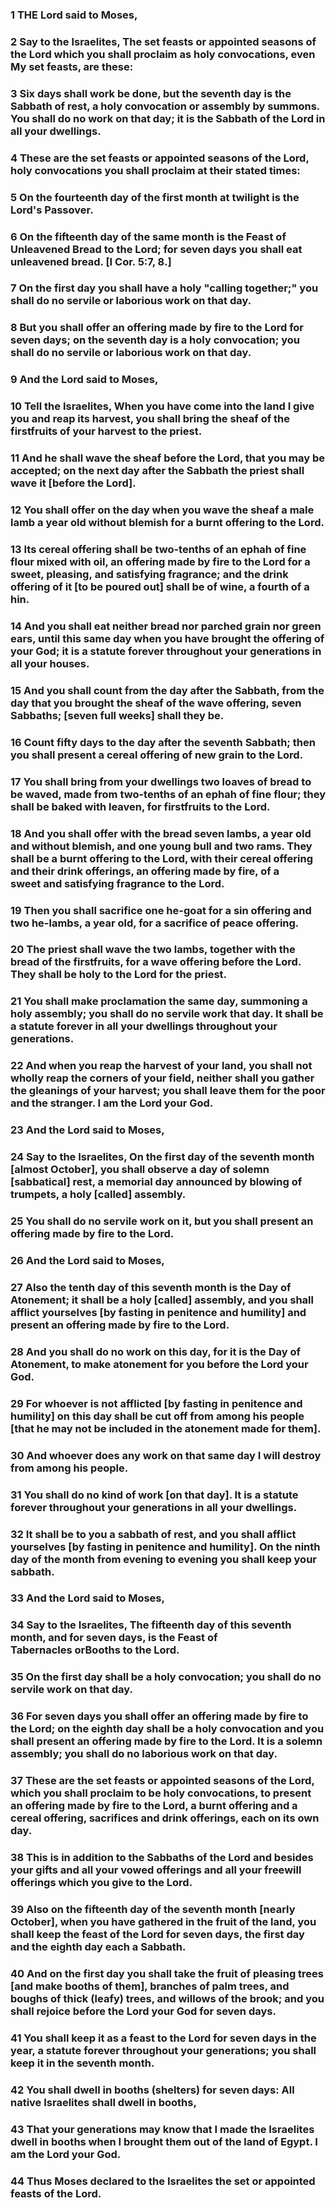 ### 1 THE Lord said to Moses,

### 2 Say to the Israelites, The set feasts or appointed seasons of the Lord which you shall proclaim as holy convocations, even My set feasts, are these:

### 3 Six days shall work be done, but the seventh day is the Sabbath of rest, a holy convocation or assembly by summons. You shall do no work on that day; it is the Sabbath of the Lord in all your dwellings.

### 4 These are the set feasts or appointed seasons of the Lord, holy convocations you shall proclaim at their stated times:

### 5 On the fourteenth day of the first month at twilight is the Lord's Passover.

### 6 On the fifteenth day of the same month is the Feast of Unleavened Bread to the Lord; for seven days you shall eat unleavened bread. [I Cor. 5:7, 8.]

### 7 On the first day you shall have a holy "calling together;" you shall do no servile or laborious work on that day.

### 8 But you shall offer an offering made by fire to the Lord for seven days; on the seventh day is a holy convocation; you shall do no servile or laborious work on that day.

### 9 And the Lord said to Moses,

### 10 Tell the Israelites, When you have come into the land I give you and reap its harvest, you shall bring the sheaf of the firstfruits of your harvest to the priest.

### 11 And he shall wave the sheaf before the Lord, that you may be accepted; on the next day after the Sabbath the priest shall wave it [before the Lord].

### 12 You shall offer on the day when you wave the sheaf a male lamb a year old without blemish for a burnt offering to the Lord.

### 13 Its cereal offering shall be two-tenths of an ephah of fine flour mixed with oil, an offering made by fire to the Lord for a sweet, pleasing, and satisfying fragrance; and the drink offering of it [to be poured out] shall be of wine, a fourth of a hin.

### 14 And you shall eat neither bread nor parched grain nor green ears, until this same day when you have brought the offering of your God; it is a statute forever throughout your generations in all your houses.

### 15 And you shall count from the day after the Sabbath, from the day that you brought the sheaf of the wave offering, seven Sabbaths; [seven full weeks] shall they be.

### 16 Count fifty days to the day after the seventh Sabbath; then you shall present a cereal offering of new grain to the Lord.

### 17 You shall bring from your dwellings two loaves of bread to be waved, made from two-tenths of an ephah of fine flour; they shall be baked with leaven, for firstfruits to the Lord.

### 18 And you shall offer with the bread seven lambs, a year old and without blemish, and one young bull and two rams. They shall be a burnt offering to the Lord, with their cereal offering and their drink offerings, an offering made by fire, of a sweet and satisfying fragrance to the Lord.

### 19 Then you shall sacrifice one he-goat for a sin offering and two he-lambs, a year old, for a sacrifice of peace offering.

### 20 The priest shall wave the two lambs, together with the bread of the firstfruits, for a wave offering before the Lord. They shall be holy to the Lord for the priest.

### 21 You shall make proclamation the same day, summoning a holy assembly; you shall do no servile work that day. It shall be a statute forever in all your dwellings throughout your generations.

### 22 And when you reap the harvest of your land, you shall not wholly reap the corners of your field, neither shall you gather the gleanings of your harvest; you shall leave them for the poor and the stranger. I am the Lord your God.

### 23 And the Lord said to Moses,

### 24 Say to the Israelites, On the first day of the seventh month [almost October], you shall observe a day of solemn [sabbatical] rest, a memorial day announced by blowing of trumpets, a holy [called] assembly.

### 25 You shall do no servile work on it, but you shall present an offering made by fire to the Lord.

### 26 And the Lord said to Moses,

### 27 Also the tenth day of this seventh month is the Day of Atonement; it shall be a holy [called] assembly, and you shall afflict yourselves [by fasting in penitence and humility] and present an offering made by fire to the Lord.

### 28 And you shall do no work on this day, for it is the Day of Atonement, to make atonement for you before the Lord your God.

### 29 For whoever is not afflicted [by fasting in penitence and humility] on this day shall be cut off from among his people [that he may not be included in the atonement made for them].

### 30 And whoever does any work on that same day I will destroy from among his people.

### 31 You shall do no kind of work [on that day]. It is a statute forever throughout your generations in all your dwellings.

### 32 It shall be to you a sabbath of rest, and you shall afflict yourselves [by fasting in penitence and humility]. On the ninth day of the month from evening to evening you shall keep your sabbath.

### 33 And the Lord said to Moses,

### 34 Say to the Israelites, The fifteenth day of this seventh month, and for seven days, is the Feast of Tabernacles orBooths to the Lord.

### 35 On the first day shall be a holy convocation; you shall do no servile work on that day.

### 36 For seven days you shall offer an offering made by fire to the Lord; on the eighth day shall be a holy convocation and you shall present an offering made by fire to the Lord. It is a solemn assembly; you shall do no laborious work on that day.

### 37 These are the set feasts or appointed seasons of the Lord, which you shall proclaim to be holy convocations, to present an offering made by fire to the Lord, a burnt offering and a cereal offering, sacrifices and drink offerings, each on its own day.

### 38 This is in addition to the Sabbaths of the Lord and besides your gifts and all your vowed offerings and all your freewill offerings which you give to the Lord.

### 39 Also on the fifteenth day of the seventh month [nearly October], when you have gathered in the fruit of the land, you shall keep the feast of the Lord for seven days, the first day and the eighth day each a Sabbath.

### 40 And on the first day you shall take the fruit of pleasing trees [and make booths of them], branches of palm trees, and boughs of thick (leafy) trees, and willows of the brook; and you shall rejoice before the Lord your God for seven days.

### 41 You shall keep it as a feast to the Lord for seven days in the year, a statute forever throughout your generations; you shall keep it in the seventh month.

### 42 You shall dwell in booths (shelters) for seven days: All native Israelites shall dwell in booths,

### 43 That your generations may know that I made the Israelites dwell in booths when I brought them out of the land of Egypt. I am the Lord your God.

### 44 Thus Moses declared to the Israelites the set or appointed feasts of the Lord.